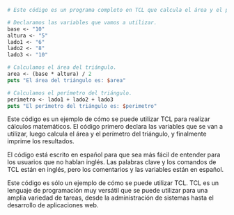 ```tcl
# Este código es un programa completo en TCL que calcula el área y el perímetro de un triángulo.

# Declaramos las variables que vamos a utilizar.
base <- "10"
altura <- "5"
lado1 <- "6"
lado2 <- "8"
lado3 <- "10"

# Calculamos el área del triángulo.
area <- (base * altura) / 2
puts "El área del triángulo es: $area"

# Calculamos el perímetro del triángulo.
perimetro <- lado1 + lado2 + lado3
puts "El perímetro del triángulo es: $perimetro"
```

Este código es un ejemplo de cómo se puede utilizar TCL para realizar cálculos matemáticos. El código primero declara las variables que se van a utilizar, luego calcula el área y el perímetro del triángulo, y finalmente imprime los resultados.

El código está escrito en español para que sea más fácil de entender para los usuarios que no hablan inglés. Las palabras clave y los comandos de TCL están en inglés, pero los comentarios y las variables están en español.

Este código es sólo un ejemplo de cómo se puede utilizar TCL. TCL es un lenguaje de programación muy versátil que se puede utilizar para una amplia variedad de tareas, desde la administración de sistemas hasta el desarrollo de aplicaciones web.